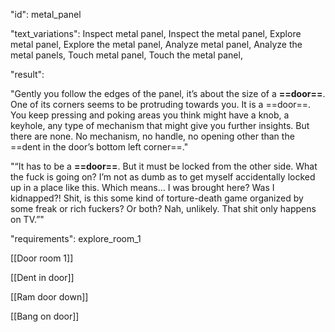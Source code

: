 "id": metal_panel

"text_variations":
Inspect metal panel, Inspect the metal panel, Explore metal panel, Explore the metal panel, Analyze metal panel, Analyze the metal panels, Touch metal panel, Touch the metal panel,

"result":

"Gently you follow the edges of the panel, it’s about the size of a **==door==**. One of its corners seems to be protruding towards you. It is a ==door==. You keep pressing and poking areas you think might have a knob, a keyhole, any type of mechanism that might give you further insights. But there are none. No mechanism, no handle, no opening other than the ==dent in the door’s bottom left corner==."

"“It has to be a **==door==**. But it must be locked from the other side. What the fuck is going on? I’m not as dumb as to get myself accidentally locked up in a place like this. Which means… I was brought here? Was I kidnapped?! Shit, is this some kind of torture-death game organized by some freak or rich fuckers? Or both? Nah, unlikely. That shit only happens on TV.”"

"requirements": explore_room_1

[[Door room 1]]

[[Dent in door]]

[[Ram door down]]

[[Bang on door]]



